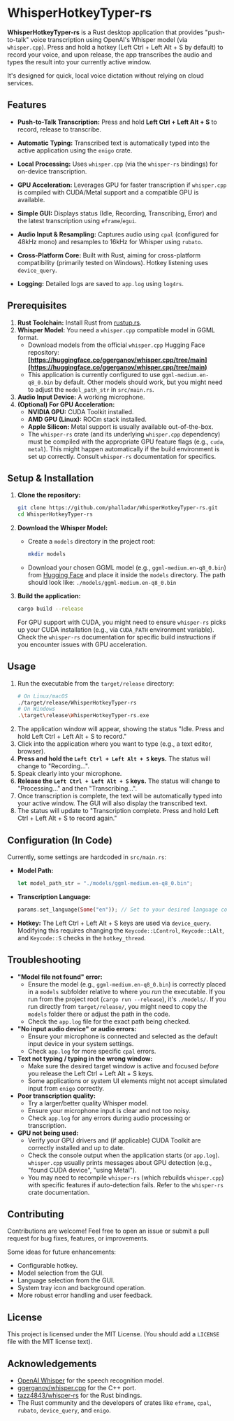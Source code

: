 # WhisperHotkeyTyper-rs

**WhisperHotkeyTyper-rs** is a Rust desktop application that provides "push-to-talk" voice transcription using OpenAI's Whisper model (via `whisper.cpp`). Press and hold a hotkey (Left Ctrl + Left Alt + S by default) to record your voice, and upon release, the app transcribes the audio and types the result into your currently active window.

It's designed for quick, local voice dictation without relying on cloud services.

## Features
*   **Push-to-Talk Transcription:** Press and hold **Left Ctrl + Left Alt + S** to record, release to transcribe.

*   **Automatic Typing:** Transcribed text is automatically typed into the active application using the `enigo` crate.
*   **Local Processing:** Uses `whisper.cpp` (via the `whisper-rs` bindings) for on-device transcription.
*   **GPU Acceleration:** Leverages GPU for faster transcription if `whisper.cpp` is compiled with CUDA/Metal support and a compatible GPU is available.
*   **Simple GUI:** Displays status (Idle, Recording, Transcribing, Error) and the latest transcription using `eframe`/`egui`.
*   **Audio Input & Resampling:** Captures audio using `cpal` (configured for 48kHz mono) and resamples to 16kHz for Whisper using `rubato`.
*   **Cross-Platform Core:** Built with Rust, aiming for cross-platform compatibility (primarily tested on Windows). Hotkey listening uses `device_query`.
*   **Logging:** Detailed logs are saved to `app.log` using `log4rs`.

## Prerequisites

1.  **Rust Toolchain:** Install Rust from [rustup.rs](https://rustup.rs/).
2.  **Whisper Model:** You need a `whisper.cpp` compatible model in GGML format.
    *   Download models from the official `whisper.cpp` Hugging Face repository:
        **[https://huggingface.co/ggerganov/whisper.cpp/tree/main](https://huggingface.co/ggerganov/whisper.cpp/tree/main)**
    *   This application is currently configured to use `ggml-medium.en-q8_0.bin` by default. Other models should work, but you might need to adjust the `model_path_str` in `src/main.rs`.
3.  **Audio Input Device:** A working microphone.
4.  **(Optional) For GPU Acceleration:**
    *   **NVIDIA GPU:** CUDA Toolkit installed.
    *   **AMD GPU (Linux):** ROCm stack installed.
    *   **Apple Silicon:** Metal support is usually available out-of-the-box.
    *   The `whisper-rs` crate (and its underlying `whisper.cpp` dependency) must be compiled with the appropriate GPU feature flags (e.g., `cuda`, `metal`). This might happen automatically if the build environment is set up correctly. Consult `whisper-rs` documentation for specifics.

## Setup & Installation

1.  **Clone the repository:**
    ```bash
    git clone https://github.com/phalladar/WhisperHotkeyTyper-rs.git
    cd WhisperHotkeyTyper-rs
    ```

2.  **Download the Whisper Model:**
    *   Create a `models` directory in the project root:
        ```bash
        mkdir models
        ```
    *   Download your chosen GGML model (e.g., `ggml-medium.en-q8_0.bin`) from [Hugging Face](https://huggingface.co/ggerganov/whisper.cpp/tree/main) and place it inside the `models` directory.
        The path should look like: `./models/ggml-medium.en-q8_0.bin`

3.  **Build the application:**
    ```bash
    cargo build --release
    ```
    For GPU support with CUDA, you might need to ensure `whisper-rs` picks up your CUDA installation (e.g., via `CUDA_PATH` environment variable). Check the `whisper-rs` documentation for specific build instructions if you encounter issues with GPU acceleration.

## Usage

1.  Run the executable from the `target/release` directory:
    ```bash
    # On Linux/macOS
    ./target/release/WhisperHotkeyTyper-rs
    # On Windows
    .\target\release\WhisperHotkeyTyper-rs.exe
    ```
2.  The application window will appear, showing the status "Idle. Press and hold Left Ctrl + Left Alt + S to record."
3.  Click into the application where you want to type (e.g., a text editor, browser).
4.  **Press and hold the `Left Ctrl + Left Alt + S` keys.** The status will change to "Recording...".
5.  Speak clearly into your microphone.
6.  **Release the `Left Ctrl + Left Alt + S` keys.** The status will change to "Processing..." and then "Transcribing...".
7.  Once transcription is complete, the text will be automatically typed into your active window. The GUI will also display the transcribed text.
8.  The status will update to "Transcription complete. Press and hold Left Ctrl + Left Alt + S to record again."

## Configuration (In Code)

Currently, some settings are hardcoded in `src/main.rs`:

*   **Model Path:**
    ```rust
    let model_path_str = "./models/ggml-medium.en-q8_0.bin";
    ```
*   **Transcription Language:**
    ```rust
    params.set_language(Some("en")); // Set to your desired language code
    ```
*   **Hotkey:** The Left Ctrl + Left Alt + S keys are used via `device_query`. Modifying this requires changing the `Keycode::LControl`, `Keycode::LAlt`, and `Keycode::S` checks in the `hotkey_thread`.

## Troubleshooting

*   **"Model file not found" error:**
    *   Ensure the model (e.g., `ggml-medium.en-q8_0.bin`) is correctly placed in a `models` subfolder relative to where you *run* the executable. If you run from the project root (`cargo run --release`), it's `./models/`. If you run directly from `target/release/`, you might need to copy the `models` folder there or adjust the path in the code.
    *   Check the `app.log` file for the exact path being checked.
*   **"No input audio device" or audio errors:**
    *   Ensure your microphone is connected and selected as the default input device in your system settings.
    *   Check `app.log` for more specific `cpal` errors.
*   **Text not typing / typing in the wrong window:**
    *   Make sure the desired target window is active and focused *before* you release the Left Ctrl + Left Alt + S keys.
    *   Some applications or system UI elements might not accept simulated input from `enigo` correctly.
*   **Poor transcription quality:**
    *   Try a larger/better quality Whisper model.
    *   Ensure your microphone input is clear and not too noisy.
    *   Check `app.log` for any errors during audio processing or transcription.
*   **GPU not being used:**
    *   Verify your GPU drivers and (if applicable) CUDA Toolkit are correctly installed and up to date.
    *   Check the console output when the application starts (or `app.log`). `whisper.cpp` usually prints messages about GPU detection (e.g., "found CUDA device", "using Metal").
    *   You may need to recompile `whisper-rs` (which rebuilds `whisper.cpp`) with specific features if auto-detection fails. Refer to the `whisper-rs` crate documentation.

## Contributing

Contributions are welcome! Feel free to open an issue or submit a pull request for bug fixes, features, or improvements.

Some ideas for future enhancements:
*   Configurable hotkey.
*   Model selection from the GUI.
*   Language selection from the GUI.
*   System tray icon and background operation.
*   More robust error handling and user feedback.

## License

This project is licensed under the MIT License. (You should add a `LICENSE` file with the MIT license text).

## Acknowledgements

*   [OpenAI Whisper](https://github.com/openai/whisper) for the speech recognition model.
*   [ggerganov/whisper.cpp](https://github.com/ggerganov/whisper.cpp) for the C++ port.
*   [tazz4843/whisper-rs](https://github.com/tazz4843/whisper-rs) for the Rust bindings.
*   The Rust community and the developers of crates like `eframe`, `cpal`, `rubato`, `device_query`, and `enigo`.
